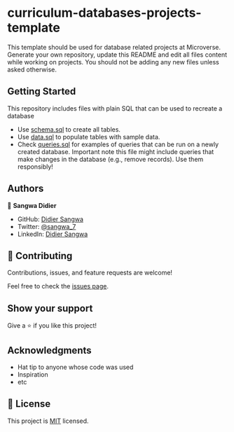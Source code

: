 # curriculum-databases-projects-template

 This template should be used for database related projects at Microverse.
 Generate your own repository, update this README and edit all files content while working on projects. You should not be adding any new files unless asked otherwise.

## Getting Started

This repository includes files with plain SQL that can be used to recreate a database

- Use [schema.sql](.schema.sql) to create all tables.
- Use [data.sql](.data.sql) to populate tables with sample data.
- Check [queries.sql](.queries.sql) for examples of queries that can be run on a newly created database. Important note this file might include queries that make changes in the database (e.g., remove records). Use them responsibly!

## Authors

👤 **Sangwa Didier**

- GitHub: [Didier Sangwa](https://github.com/sangwa7)
- Twitter: [@sangwa_7](https://twitter.com/sangwa_7)
- LinkedIn: [Didier Sangwa](https://www.linkedin.com/in/didier-sangwa-463054227)

## 🤝 Contributing

Contributions, issues, and feature requests are welcome!

Feel free to check the [issues page](....issues).

## Show your support

Give a ⭐️ if you like this project!

## Acknowledgments

- Hat tip to anyone whose code was used
- Inspiration
- etc

## 📝 License

This project is [MIT](.MIT.md) licensed.
